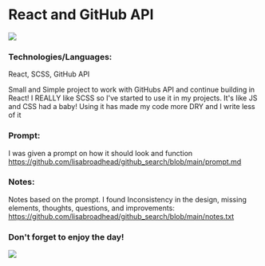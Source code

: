 # React and GitHub API

![](https://github.com/lisabroadhead/github_search/blob/main/Screen%20Recording%202022-06-02%20at%2010.06.05%20AM.gif)

### Technologies/Languages: 
React, SCSS, GitHub API

Small and Simple project to work with GitHubs API and continue building in React! I REALLY like SCSS so I've started to use it in my projects. It's like JS and CSS had a baby! Using it has made my code more DRY and I write less of it



### Prompt:
I was given a prompt on how it should look and function<br/>
https://github.com/lisabroadhead/github_search/blob/main/prompt.md

### Notes:
Notes based on the prompt. I found Inconsistency in the design, missing elements, thoughts, questions, and improvements:<br/>
https://github.com/lisabroadhead/github_search/blob/main/notes.txt


### Don't forget to enjoy the day!
![](https://github.com/lisabroadhead/github_search/blob/main/Dhaii03XcAA5uD5.jpeg)
